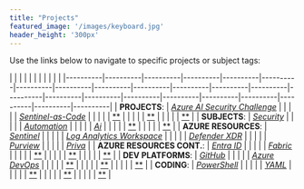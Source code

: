 ```yaml
---
title: "Projects"
featured_image: '/images/keyboard.jpg'
header_height: '300px'
---
```


Use the links below to navigate to specific projects or subject tags:

|  |  |  |  |  |  |  |  |  |  |
|----------|----------|----------|----------|----------|----------|----------|----------|----------|----------|----------|----------|----------|----------|----------|----------|----------|----------|----------|----------|----------|----------|----------|
| **PROJECTS**: | [*Azure AI Security Challenge*](/categories/Azure-AI-Security-Challenge) |  |  |  |  | [*Sentinel-as-Code*](/categories/Sentinel-as-Code) |  |  |  |  | [**](/) |  |  |  |  | [**](/) |  |  |  |  | [**](/) |
| **SUBJECTS**: | [*Security*](/categories/Security) |  |  |  |  | [*Automation*](/categories/Automation) |  |  |  |  | [*Ai*](/categories/Ai) |  |  |  |  | [**](/) |  |  |  |  | [**](/) |
| **AZURE RESOURCES**: | [*Sentinel*](/categories/Sentinel) |  |  |  |  | [*Log Analytics Workspace*](/categories/LAW) |  |  |  |  | [*Defender XDR*](/categories/XDR) |  |  |  |  | [*Purview*](/categories/Purview) |  |  |  |  | [*Priva*](/categories/Priva) |
| **AZURE RESOURCES CONT.**: | [*Entra ID*](/categories/Entra) |  |  |  |  | [*Fabric*](/categories/Fabric) |  |  |  |  | [**](/) |  |  |  |  | [**](/) |  |  |  |  | [**](/) |
| **DEV PLATFORMS**: | [*GitHub*](/categories/GitHub) |  |  |  |  | [*Azure DevOps*](/categories/AzDO) |  |  |  |  | [**](/) |  |  |  |  | [**](/) |  |  |  |  | [**](/) |
| **CODING**: | [*PowerShell*](/categories/PowerShell) |  |  |  |  | [*YAML*](/categories/YAML) |  |  |  |  | [**](/) |  |  |  |  | [**](/) |  |  |  |  | [**](/) |